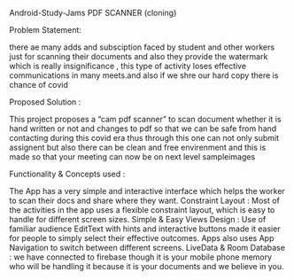 Android-Study-Jams
PDF SCANNER (cloning)

Problem Statement:

there ae many adds and subsciption faced by student and other workers just for scanning their documents and also they provide the watermark which is really insignificance , this type of activity loses effective communications in many meets.and also if we shre our hard copy there is chance of covid 

Proposed Solution :

This project proposes a “cam pdf scanner” to scan document whether it is hand written or not and changes to pdf so that we can be safe from hand contacting during this covid era thus through this one can not only submit assignent but also there can be clean and free envirenment and this is made so that your meeting can now be on next level
sampleimages
 
 
 
Functionality & Concepts used :

The App has a very simple and interactive interface which helps the worker to scan their docs and share where they want. 
Constraint Layout : Most of the activities in the app uses a flexible constraint layout, which is easy to handle for different screen sizes.
Simple & Easy Views Design : Use of familiar audience EditText with hints and interactive buttons made it easier for people to simply select their effective outcomes. Apps also uses App Navigation to switch between different screens.
LiveData & Room Database : we have connected to firebase though it is your mobile phone memory who will be handling it because it is your documents and we believe in you.
